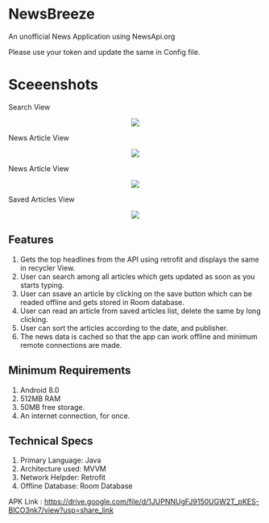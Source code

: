 # NewsBreeze
An unofficial News Application using NewsApi.org

Please use your token and update the same in Config file.

# Sceeenshots
Search View
<div align="center"><img src="ss1.jpg"></div>

News Article View
<div align="center"><img src="ss2.jpg"></div>

News Article View
<div align="center"><img src="ss3.jpg"></div>

Saved Articles View
<div align="center"><img src="ss4.jpg"></div>


## Features
1. Gets the top headlines from the API using retrofit and displays the same in recycler View.
2. User can search among all articles which gets updated as soon as you starts typing.
3. User can ssave an article by clicking on the save button which can be readed offline and gets stored in Room database.
4. User can read an article from saved articles list, delete the same by long clicking.
5. User can sort the articles according to the date, and publisher.
6. The news data is cached so that the app can work offline and minimum remote connections are made.


## Minimum Requirements
1. Android 8.0 
2. 512MB RAM
3. 50MB free storage.
4. An internet connection, for once.


## Technical Specs
1. Primary Language: Java
2. Architecture used: MVVM
3. Network Helpder: Retrofit
4. Offline Database: Room Database


APK Link : https://drive.google.com/file/d/1JUPNNUgFJ9150UGW2T_pKES-BlCO3nk7/view?usp=share_link

